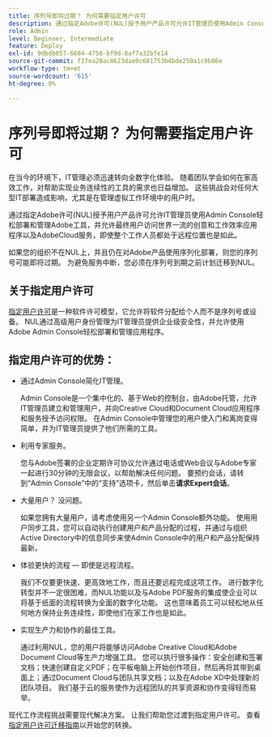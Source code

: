 ```yaml
---
title: 序列号即将过期？ 为何需要指定用户许可
description: 通过指定Adobe许可(NUL)授予用户产品许可允许IT管理员使用Admin Console轻松部署和管理Adobe工具，并允许最终用户访问世界一流的创意和工作效率应用程序以及AdobeCloud服务，即使整个工作人员都处于远程位置
role: Admin
level: Beginner, Intermediate
feature: Deploy
exl-id: 9dbdb057-6684-4750-bf9d-8af7a32bfe14
source-git-commit: f17ea20ac8623dae0c681753b4bde250a1c9b06e
workflow-type: tm+mt
source-wordcount: '615'
ht-degree: 0%

---
```


# 序列号即将过期？ 为何需要指定用户许可

在当今的环境下，IT管理必须迅速转向全数字化体验。 随着团队学会如何在家高效工作，对帮助实现业务连续性的工具的需求也日益增加。 这些挑战会对任何大型IT部署造成影响，尤其是在管理虚拟工作环境中的用户时。

通过指定Adobe许可(NUL)授予用户产品许可允许IT管理员使用Admin Console轻松部署和管理Adobe工具，并允许最终用户访问世界一流的创意和工作效率应用程序以及AdobeCloud服务，即使整个工作人员都处于远程位置也是如此。

如果您的组织不在NUL上，并且仍在对Adobe产品使用序列化部署，则您的序列号可能即将过期。 为避免服务中断，您必须在序列号到期之前计划迁移到NUL。

## 关于指定用户许可

[指定用户许可](https://helpx.adobe.com/cn/enterprise/using/licensing.html)是一种软件许可模型，它允许将软件分配给个人而不是序列号或设备。 NUL通过高级用户身份管理为IT管理员提供企业级安全性，并允许使用Adobe Admin Console轻松部署和管理应用程序。

## 指定用户许可的优势：

* 通过Admin Console简化IT管理。

  Admin Console是一个集中化的、基于Web的控制台，由Adobe托管，允许IT管理员建立和管理用户，并向Creative Cloud和Document Cloud应用程序和服务授予访问权限。 在Admin Console中管理您的用户使入门和离岗变得简单，并为IT管理员提供了他们所需的工具。

* 利用专家服务。

  您与Adobe签署的企业定期许可协议允许通过电话或Web会议与Adobe专家一起进行30分钟的无限会议，以帮助解决任何问题。 要预约会话，请转到“Admin Console”中的“支持”选项卡，然后单击&#x200B;**请求Expert会话**。

* 大量用户？ 没问题。

  如果您拥有大量用户，请考虑使用另一个Admin Console额外功能。 使用用户同步工具，您可以自动执行创建用户和产品分配的过程，并通过与组织Active Directory中的信息同步来使Admin Console中的用户和产品分配保持最新。

* 体验更快的流程 — 即使是远程流程。

  我们不仅要更快速、更高效地工作，而且还要远程完成这项工作。 进行数字化转型并不一定很困难，而NUL功能以及与Adobe PDF服务的集成使企业可以将基于纸面的流程转换为全面的数字化功能。 这也意味着员工可以轻松地从任何地方保持业务连续性，即使他们在家工作也是如此。

* 实现生产力和协作的最佳工具。

  通过利用NUL，您的用户将能够访问Adobe Creative Cloud和Adobe Document Cloud等生产力增强工具。 您可以执行很多操作：安全创建和签署文档；快速创建自定义PDF；在平板电脑上开始创作项目，然后再将其带到桌面上；通过Document Cloud与团队共享文档；以及在Adobe XD中处理新的团队项目。 我们基于云的服务使作为远程团队的共享资源和协作变得轻而易举。

现代工作流程挑战需要现代解决方案。 让我们帮助您过渡到指定用户许可。 查看[指定用户许可迁移指南](https://offers.adobe.com/content/dam/offer-manager/en/na/marketing/CCE/Adobe_Named_User_Licensing_Migration_Guide.pdf)以开始您的转换。
